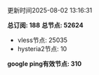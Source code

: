 更新时间2025-08-02 13:16:31

**总订阅: 188**
**总节点: 52624**
- vless节点: 25035
- hysteria2节点: 10

**google ping有效节点: 310**

